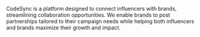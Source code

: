 CodeSync is a platform designed to connect influencers with brands, streamlining collaboration opportunities.
We enable brands to post partnerships tailored to their campaign needs while helping
both influencers and brands maximize their growth and impact.

